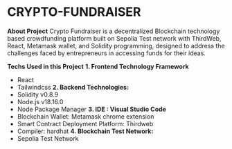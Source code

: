 # CRYPTO-FUNDRAISER
**About Project**
Crypto Fundraiser is a decentralized Blockchain technology based crowdfunding platform built on Sepolia Test network with ThirdWeb, React, Metamask wallet, and Solidity programming, designed to address the challenges faced by entrepreneurs in accessing funds for their ideas.

**Techs Used in this Project**
**1. Frontend Technology Framework**
- React
- Tailwindcss
**2. Backend Technologies:**
- Solidity v0.8.9
- Node.js v18.16.0
- Node Package Manager
**3. IDE : Visual Studio Code**
- Blockchain Wallet: Metamask chrome extension
- Smart Contract Deployment Platform: Thirdweb
- Compiler: hardhat
**4. Blockchain Test Network:**
- Sepolia Test Network
